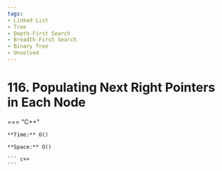 ```yaml
---
tags:
- Linked List
- Tree
- Depth-First Search
- Breadth-First Search
- Binary Tree
- Unsolved
---
```



# 116. Populating Next Right Pointers in Each Node

=== "C++"

    **Time:** O()

    **Space:** O()

    ``` c++
    ```